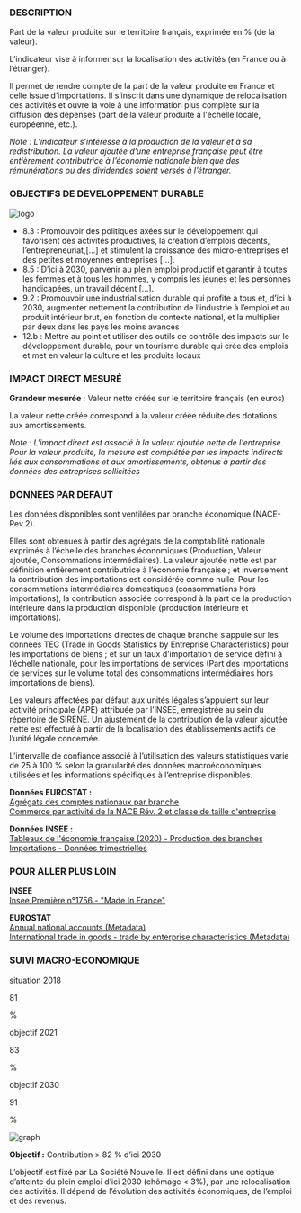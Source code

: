 ### DESCRIPTION

Part de la valeur produite sur le territoire français, exprimée en % (de la valeur).

L’indicateur vise à informer sur la localisation des activités (en France ou à l’étranger).

Il permet de rendre compte de la part de la valeur produite en France et celle issue d’importations. Il s’inscrit dans une dynamique de relocalisation des activités et ouvre la voie à une information plus complète sur la diffusion des dépenses (part de la valeur produite à l'échelle locale, européenne, etc.).

*Note : L’indicateur s’intéresse à la production de la valeur et à sa redistribution. La valeur ajoutée d’une entreprise française peut être entièrement contributrice à l’économie nationale bien que des rémunérations ou des dividendes soient versés à l’étranger.*

### OBJECTIFS DE DEVELOPPEMENT DURABLE

<div id="strip-odd" className="strip">
    <img id="logo-odd" src=/resources/odd_eco.png alt="logo"/>
</div>

* 8.3 : Promouvoir des politiques axées sur le développement qui favorisent des activités productives, la création d’emplois décents, l’entrepreneuriat,\[...\] et stimulent la croissance des micro-entreprises et des petites et moyennes entreprises \[...\].
* 8.5 : D’ici à 2030, parvenir au plein emploi productif et garantir à toutes les femmes et à tous les hommes, y compris les jeunes et les personnes handicapées, un travail décent \[...\].
* 9.2 : Promouvoir une industrialisation durable qui profite à tous et, d’ici à 2030, augmenter nettement la contribution de l’industrie à l’emploi et au produit intérieur brut, en fonction du contexte national, et la multiplier par deux dans les pays les moins avancés
* 12.b : Mettre au point et utiliser des outils de contrôle des impacts sur le développement durable, pour un tourisme durable qui crée des emplois et met en valeur la culture et les produits locaux

### IMPACT DIRECT MESUR&Eacute;

**Grandeur mesurée :** Valeur nette créée sur le territoire français (en euros)

La valeur nette créée correspond à la valeur créée réduite des dotations aux amortissements.

*Note : L'impact direct est associé à la valeur ajoutée nette de l'entreprise. Pour la valeur produite, la mesure est complétée par les impacts indirects liés aux consommations et aux amortissements, obtenus à partir des données des entreprises sollicitées*

### DONNEES PAR DEFAUT

Les données disponibles sont ventilées par branche économique (NACE-Rev.2).

Elles sont obtenues à partir des agrégats de la comptabilité nationale exprimés à l’échelle des branches économiques (Production, Valeur ajoutée, Consommations intermédiaires). La valeur ajoutée nette est par définition entièrement contributrice à l’économie française ; et inversement la contribution des importations est considérée comme nulle. Pour les consommations intermédiaires domestiques (consommations hors importations), la contribution associée correspond à la part de la production intérieure dans la production disponible (production intérieure et importations).

Le volume des importations directes de chaque branche s’appuie sur les données TEC (Trade in Goods Statistics by Entreprise Characteristics) pour les importations de biens ; et sur un taux d’importation de service défini à l’échelle nationale, pour les importations de services (Part des importations de services sur le volume total des consommations intermédiaires hors importations de biens).

Les valeurs affectées par défaut aux unités légales s’appuient sur leur activité principale (APE) attribuée par l’INSEE, enregistrée au sein du répertoire de SIRENE. Un ajustement de la contribution de la valeur ajoutée nette est effectué à partir de la localisation des établissements actifs de l’unité légale concernée.

L’intervalle de confiance associé à l’utilisation des valeurs statistiques varie de 25 à 100 % selon la granularité des données macroéconomiques utilisées et les informations spécifiques à l’entreprise disponibles.

**Données EUROSTAT :**  
[Agrégats des comptes nationaux par branche](https://appsso.eurostat.ec.europa.eu/nui/show.do?dataset=nama_10_a64&lang=fr)  
[Commerce par activité de la NACE Rév. 2 et classe de taille d'entreprise](https://appsso.eurostat.ec.europa.eu/nui/show.do?dataset=ext_tec01&lang=fr)

**Données INSEE :**  
[Tableaux de l'économie française (2020) - Production des branches](https://www.insee.fr/fr/statistiques/4277775?sommaire=4318291)  
[Importations - Données trimestrielles](https://www.insee.fr/fr/statistiques/2830182)

### POUR ALLER PLUS LOIN

**INSEE**  
[Insee Première n°1756 - "Made In France"](https://www.insee.fr/fr/statistiques/4166056)  


**EUROSTAT**  
[Annual national accounts (Metadata)](https://ec.europa.eu/eurostat/cache/metadata/fr/nama10_esms.htm)  
[International trade in goods - trade by enterprise characteristics (Metadata)](https://ec.europa.eu/eurostat/cache/metadata/fr/ext_tec_sims.htm)  

### SUIVI MACRO-ECONOMIQUE

<div class="references-blocks">
    <div id="block-1">
    <p id="titre-block">situation 2018</p>
    <p id="value-block">81</p>
    <p id="unit-block">%</p>
    </div>
    <div id="block-2">
    <p id="titre-block">objectif 2021</p>
    <p id="value-block">83</p>
    <p id="unit-block">%</p>
    </div>
    <div id="block-3">
    <p id="titre-block">objectif 2030</p>
    <p id="value-block">91</p>
    <p id="unit-block">%</p>
    </div>
</div>

<div id="graph">
    <img id="graph-img" src="/graphics/ECO_Graphe-fr-df.png" alt="graph"/>
</div>

**Objectif :** Contribution > 82 % d’ici 2030

L’objectif est fixé par La Société Nouvelle. Il est défini dans une optique d’atteinte du plein emploi d’ici 2030 (chômage < 3%), par une relocalisation des activités. Il dépend de l’évolution des activités économiques, de l’emploi et des revenus.